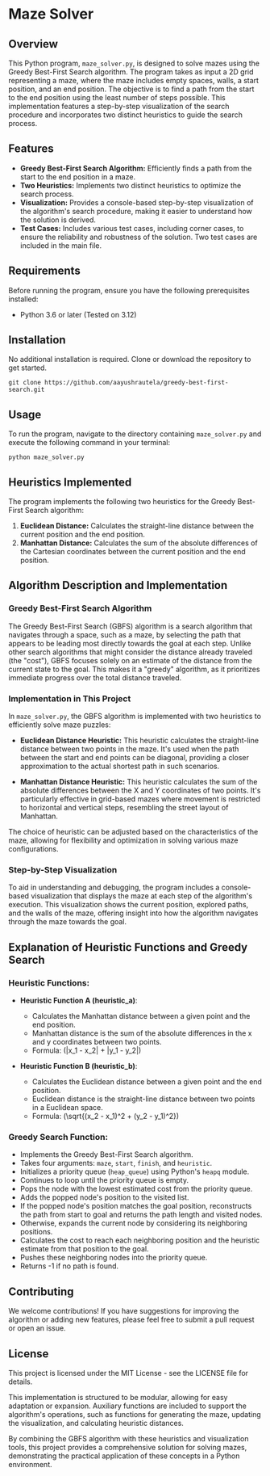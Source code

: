 # Maze Solver

## Overview

This Python program, `maze_solver.py`, is designed to solve mazes using the Greedy Best-First Search algorithm. The program takes as input a 2D grid representing a maze, where the maze includes empty spaces, walls, a start position, and an end position. The objective is to find a path from the start to the end position using the least number of steps possible. This implementation features a step-by-step visualization of the search procedure and incorporates two distinct heuristics to guide the search process.

## Features

- **Greedy Best-First Search Algorithm:** Efficiently finds a path from the start to the end position in a maze.
- **Two Heuristics:** Implements two distinct heuristics to optimize the search process.
- **Visualization:** Provides a console-based step-by-step visualization of the algorithm's search procedure, making it easier to understand how the solution is derived.
- **Test Cases:** Includes various test cases, including corner cases, to ensure the reliability and robustness of the solution. Two test cases are included in the main file.

## Requirements

Before running the program, ensure you have the following prerequisites installed:
- Python 3.6 or later (Tested on 3.12)

## Installation

No additional installation is required. Clone or download the repository to get started.

```
git clone https://github.com/aayushrautela/greedy-best-first-search.git
```
## Usage

To run the program, navigate to the directory containing `maze_solver.py` and execute the following command in your terminal:

```
python maze_solver.py
```

## Heuristics Implemented

The program implements the following two heuristics for the Greedy Best-First Search algorithm:

1. **Euclidean Distance:** Calculates the straight-line distance between the current position and the end position.
2. **Manhattan Distance:** Calculates the sum of the absolute differences of the Cartesian coordinates between the current position and the end position.

## Algorithm Description and Implementation

### Greedy Best-First Search Algorithm

The Greedy Best-First Search (GBFS) algorithm is a search algorithm that navigates through a space, such as a maze, by selecting the path that appears to be leading most directly towards the goal at each step. Unlike other search algorithms that might consider the distance already traveled (the "cost"), GBFS focuses solely on an estimate of the distance from the current state to the goal. This makes it a "greedy" algorithm, as it prioritizes immediate progress over the total distance traveled.

### Implementation in This Project

In `maze_solver.py`, the GBFS algorithm is implemented with two heuristics to efficiently solve maze puzzles:

- **Euclidean Distance Heuristic:** This heuristic calculates the straight-line distance between two points in the maze. It's used when the path between the start and end points can be diagonal, providing a closer approximation to the actual shortest path in such scenarios.

- **Manhattan Distance Heuristic:** This heuristic calculates the sum of the absolute differences between the X and Y coordinates of two points. It's particularly effective in grid-based mazes where movement is restricted to horizontal and vertical steps, resembling the street layout of Manhattan.

The choice of heuristic can be adjusted based on the characteristics of the maze, allowing for flexibility and optimization in solving various maze configurations.

### Step-by-Step Visualization

To aid in understanding and debugging, the program includes a console-based visualization that displays the maze at each step of the algorithm's execution. This visualization shows the current position, explored paths, and the walls of the maze, offering insight into how the algorithm navigates through the maze towards the goal.

## Explanation of Heuristic Functions and Greedy Search

### Heuristic Functions:

- **Heuristic Function A (heuristic_a)**:
  - Calculates the Manhattan distance between a given point and the end position.
  - Manhattan distance is the sum of the absolute differences in the x and y coordinates between two points.
  - Formula: \(|x_1 - x_2| + |y_1 - y_2|\)

- **Heuristic Function B (heuristic_b)**:
  - Calculates the Euclidean distance between a given point and the end position.
  - Euclidean distance is the straight-line distance between two points in a Euclidean space.
  - Formula: \(\sqrt{(x_2 - x_1)^2 + (y_2 - y_1)^2}\)

### Greedy Search Function:

- Implements the Greedy Best-First Search algorithm.
- Takes four arguments: `maze`, `start`, `finish`, and `heuristic`.
- Initializes a priority queue (`heap_queue`) using Python's `heapq` module.
- Continues to loop until the priority queue is empty.
- Pops the node with the lowest estimated cost from the priority queue.
- Adds the popped node's position to the visited list.
- If the popped node's position matches the goal position, reconstructs the path from start to goal and returns the path length and visited nodes.
- Otherwise, expands the current node by considering its neighboring positions.
- Calculates the cost to reach each neighboring position and the heuristic estimate from that position to the goal.
- Pushes these neighboring nodes into the priority queue.
- Returns -1 if no path is found.



## Contributing

We welcome contributions! If you have suggestions for improving the algorithm or adding new features, please feel free to submit a pull request or open an issue.

## License

This project is licensed under the MIT License - see the LICENSE file for details.



This implementation is structured to be modular, allowing for easy adaptation or expansion. Auxiliary functions are included to support the algorithm's operations, such as functions for generating the maze, updating the visualization, and calculating heuristic distances.

By combining the GBFS algorithm with these heuristics and visualization tools, this project provides a comprehensive solution for solving mazes, demonstrating the practical application of these concepts in a Python environment.
